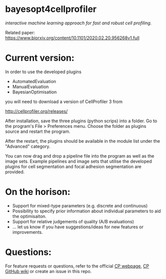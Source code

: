 # bayesopt4cellprofiler
*interactive machine learning approach for fast and robust cell profiling.*

Related paper: https://www.biorxiv.org/content/10.1101/2020.02.20.956268v1.full


# Current version:
In order to use the developed plugins
- AutomatedEvaluation
- ManualEvaluation
- BayesianOptimisation

you will need to download a version of CellProfiler 3 from

http://cellprofiler.org/releases/

After installation, save the three plugins (python scrips) into a folder.
Go to the program's File > Preferences menu. Choose the folder as plugins source
and restart the program.

After the restart, the plugins should be available in the module list under the
"Advanced" category.

You can now drag and drop a pipeline file into the program as well as the
image sets. Example pipelines and image sets that utilise the developed plugins
for cell segmentation and focal adhesion segmentation are provided. 


# On the horison:
- Support for mixed-type parameters (e.g. discrete and continuous)
- Possibility to specify prior information about individual parameters to aid the optimisaiton.
- Support for relative judgements of quality (A/B evaluations)
- ... let us know if you have suggestions/ideas for new features or improvements.


# Questions:
For feature requests or questions, refer to the official [CP webpage](http://cellprofiler.org), 
[CP GitHub wiki](https://github.com/CellProfiler/CellProfiler/wiki) or create an issue in this repo.
